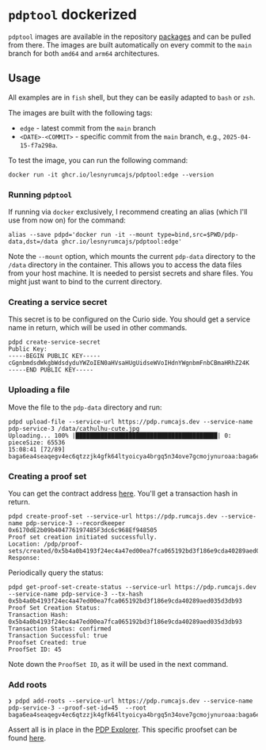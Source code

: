 # `pdptool` dockerized

`pdptool`  images are available in the repository [packages](https://github.com/LesnyRumcajs/pdp/pkgs/container/pdptool) and can be pulled from there. The images are built automatically on every commit to the `main` branch for both `amd64` and `arm64` architectures.

## Usage

All examples are in `fish` shell, but they can be easily adapted to `bash` or `zsh`.

The images are built with the following tags:
- `edge` - latest commit from the `main` branch
- `<DATE>-<COMMIT>` - specific commit from the `main` branch, e.g., `2025-04-15-f7a298a`.

To test the image, you can run the following command:
```fish
docker run -it ghcr.io/lesnyrumcajs/pdptool:edge --version
``` 

### Running `pdptool`

If running via `docker` exclusively, I recommend creating an alias (which I'll use from now on) for the command:
```fish
alias --save pdpd='docker run -it --mount type=bind,src=$PWD/pdp-data,dst=/data ghcr.io/lesnyrumcajs/pdptool:edge'
```
Note the `--mount` option, which mounts the current `pdp-data` directory to the `/data` directory in the container. This allows you to access the data files from your host machine. It is  needed to persist secrets and share files. You might just want to bind to the current directory.

### Creating a service secret

This secret is to be configured on the Curio side. You should get a service name in return, which will be used in other commands.
```fish
pdpd create-service-secret
Public Key:
-----BEGIN PUBLIC KEY-----
cGgnbmdsdWkgbWdsdyduYWZoIEN0aHVsaHUgUidseWVoIHdnYWgnbmFnbCBmaHRhZ24K
-----END PUBLIC KEY-----
```

### Uploading a file
Move the file to the `pdp-data` directory and run:
```fish
pdpd upload-file --service-url https://pdp.rumcajs.dev --service-name pdp-service-3 /data/cathulhu-cute.jpg
Uploading... 100% |████████████████████████████████████████| 0: pieceSize: 65536                                                                                               15:08:41 [72/89]
baga6ea4seaqegv4ec6qtzzjk4gfk64ltyoicya4brgq5n34ove7gcmojynuroaa:baga6ea4seaqegv4ec6qtzzjk4gfk64ltyoicya4brgq5n34ove7gcmojynuroaa
```

### Creating a proof set
You can get the contract address [here](https://github.com/FilOzone/pdp?tab=readme-ov-file#contracts).
You'll get a transaction hash in return.
```fish
pdpd create-proof-set --service-url https://pdp.rumcajs.dev --service-name pdp-service-3 --recordkeeper 0x6170dE2b09b404776197485F3dc6c968Ef948505
Proof set creation initiated successfully.
Location: /pdp/proof-sets/created/0x5b4a0b4193f24ec4a47ed00ea7fca065192bd3f186e9cda40289aed035d3db93
Response:
```

Periodically query the status:
```fish
pdpd get-proof-set-create-status --service-url https://pdp.rumcajs.dev --service-name pdp-service-3 --tx-hash 0x5b4a0b4193f24ec4a47ed00ea7fca065192bd3f186e9cda40289aed035d3db93
Proof Set Creation Status:
Transaction Hash: 0x5b4a0b4193f24ec4a47ed00ea7fca065192bd3f186e9cda40289aed035d3db93
Transaction Status: confirmed
Transaction Successful: true
Proofset Created: true
ProofSet ID: 45
```

Note down the `ProofSet ID`, as it will be used in the next command.

### Add roots
```fish
❯ pdpd add-roots --service-url https://pdp.rumcajs.dev --service-name pdp-service-3 --proof-set-id=45  --root baga6ea4seaqegv4ec6qtzzjk4gfk64ltyoicya4brgq5n34ove7gcmojynuroaa:baga6ea4seaqegv4ec6qtzzjk4gfk64ltyoicya4brgq5n34ove7gcmojynuroaa
```

Assert all is in place in the [PDP Explorer](https://calibration.pdp-explorer.eng.filoz.org). This specific proofset can be found [here](https://calibration.pdp-explorer.eng.filoz.org/proofsets/45).
